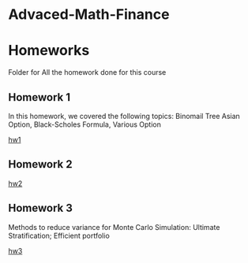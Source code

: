 # Advaced-Math-Finance

# Homeworks 

Folder for All the homework done for this course

## Homework 1

In this homework, we covered the following topics: Binomail Tree Asian Option, Black-Scholes Formula, Various Option

[hw1](HW/HW1.ipynb)

## Homework 2

[hw2](HW/HW2.ipynb)

## Homework 3

Methods to reduce variance for Monte Carlo Simulation: Ultimate Stratification; Efficient portfolio

[hw3](HW/HW3.ipynb)

